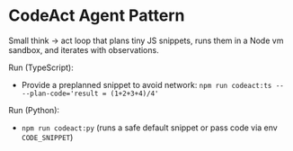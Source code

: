 # CodeAct Agent Pattern

Small think -> act loop that plans tiny JS snippets, runs them in a Node vm sandbox, and iterates with observations.


Run (TypeScript):

- Provide a preplanned snippet to avoid network: `npm run codeact:ts -- --plan-code='result = (1+2+3+4)/4'`

Run (Python):

- `npm run codeact:py` (runs a safe default snippet or pass code via env `CODE_SNIPPET`)
